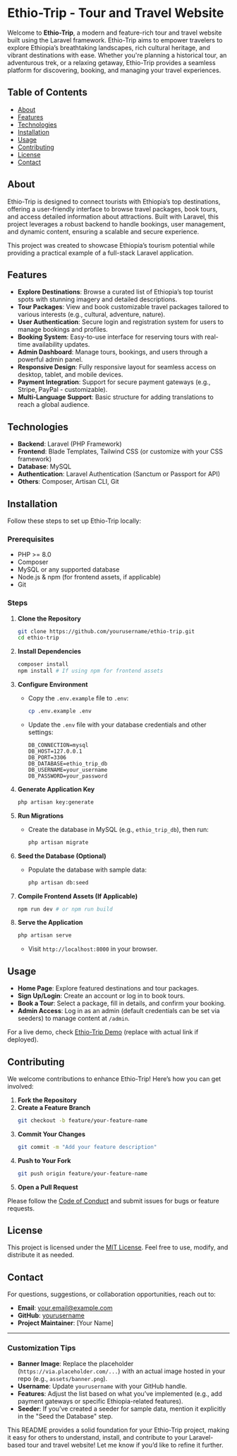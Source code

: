 

# Ethio-Trip - Tour and Travel Website


Welcome to **Ethio-Trip**, a modern and feature-rich tour and travel website built using the Laravel framework. Ethio-Trip aims to empower travelers to explore Ethiopia’s breathtaking landscapes, rich cultural heritage, and vibrant destinations with ease. Whether you're planning a historical tour, an adventurous trek, or a relaxing getaway, Ethio-Trip provides a seamless platform for discovering, booking, and managing your travel experiences.

## Table of Contents
- [About](#about)
- [Features](#features)
- [Technologies](#technologies)
- [Installation](#installation)
- [Usage](#usage)
- [Contributing](#contributing)
- [License](#license)
- [Contact](#contact)

## About
Ethio-Trip is designed to connect tourists with Ethiopia’s top destinations, offering a user-friendly interface to browse travel packages, book tours, and access detailed information about attractions. Built with Laravel, this project leverages a robust backend to handle bookings, user management, and dynamic content, ensuring a scalable and secure experience.

This project was created to showcase Ethiopia’s tourism potential while providing a practical example of a full-stack Laravel application.

## Features
- **Explore Destinations**: Browse a curated list of Ethiopia’s top tourist spots with stunning imagery and detailed descriptions.
- **Tour Packages**: View and book customizable travel packages tailored to various interests (e.g., cultural, adventure, nature).
- **User Authentication**: Secure login and registration system for users to manage bookings and profiles.
- **Booking System**: Easy-to-use interface for reserving tours with real-time availability updates.
- **Admin Dashboard**: Manage tours, bookings, and users through a powerful admin panel.
- **Responsive Design**: Fully responsive layout for seamless access on desktop, tablet, and mobile devices.
- **Payment Integration**: Support for secure payment gateways (e.g., Stripe, PayPal - customizable).
- **Multi-Language Support**: Basic structure for adding translations to reach a global audience.

## Technologies
- **Backend**: Laravel (PHP Framework)
- **Frontend**: Blade Templates, Tailwind CSS (or customize with your CSS framework)
- **Database**: MySQL
- **Authentication**: Laravel Authentication (Sanctum or Passport for API)
- **Others**: Composer, Artisan CLI, Git

## Installation

Follow these steps to set up Ethio-Trip locally:

### Prerequisites
- PHP >= 8.0
- Composer
- MySQL or any supported database
- Node.js & npm (for frontend assets, if applicable)
- Git

### Steps
1. **Clone the Repository**
   ```bash
   git clone https://github.com/yourusername/ethio-trip.git
   cd ethio-trip
   ```

2. **Install Dependencies**
   ```bash
   composer install
   npm install # If using npm for frontend assets
   ```

3. **Configure Environment**
   - Copy the `.env.example` file to `.env`:
     ```bash
     cp .env.example .env
     ```
   - Update the `.env` file with your database credentials and other settings:
     ```
     DB_CONNECTION=mysql
     DB_HOST=127.0.0.1
     DB_PORT=3306
     DB_DATABASE=ethio_trip_db
     DB_USERNAME=your_username
     DB_PASSWORD=your_password
     ```

4. **Generate Application Key**
   ```bash
   php artisan key:generate
   ```

5. **Run Migrations**
   - Create the database in MySQL (e.g., `ethio_trip_db`), then run:
     ```bash
     php artisan migrate
     ```

6. **Seed the Database (Optional)**
   - Populate the database with sample data:
     ```bash
     php artisan db:seed
     ```

7. **Compile Frontend Assets (If Applicable)**
   ```bash
   npm run dev # or npm run build
   ```

8. **Serve the Application**
   ```bash
   php artisan serve
   ```
   - Visit `http://localhost:8000` in your browser.

## Usage
- **Home Page**: Explore featured destinations and tour packages.
- **Sign Up/Login**: Create an account or log in to book tours.
- **Book a Tour**: Select a package, fill in details, and confirm your booking.
- **Admin Access**: Log in as an admin (default credentials can be set via seeders) to manage content at `/admin`.

For a live demo, check [Ethio-Trip Demo](#) (replace with actual link if deployed).

## Contributing
We welcome contributions to enhance Ethio-Trip! Here’s how you can get involved:

1. **Fork the Repository**
2. **Create a Feature Branch**
   ```bash
   git checkout -b feature/your-feature-name
   ```
3. **Commit Your Changes**
   ```bash
   git commit -m "Add your feature description"
   ```
4. **Push to Your Fork**
   ```bash
   git push origin feature/your-feature-name
   ```
5. **Open a Pull Request**

Please follow the [Code of Conduct](CODE_OF_CONDUCT.md) and submit issues for bugs or feature requests.

## License
This project is licensed under the [MIT License](LICENSE). Feel free to use, modify, and distribute it as needed.

## Contact
For questions, suggestions, or collaboration opportunities, reach out to:
- **Email**: your.email@example.com
- **GitHub**: [yourusername](https://github.com/yourusername)
- **Project Maintainer**: [Your Name]

---

### Customization Tips
- **Banner Image**: Replace the placeholder (`https://via.placeholder.com/...`) with an actual image hosted in your repo (e.g., `assets/banner.png`).
- **Username**: Update `yourusername` with your GitHub handle.
- **Features**: Adjust the list based on what you’ve implemented (e.g., add payment gateways or specific Ethiopia-related features).
- **Seeder**: If you’ve created a seeder for sample data, mention it explicitly in the "Seed the Database" step.

This README provides a solid foundation for your Ethio-Trip project, making it easy for others to understand, install, and contribute to your Laravel-based tour and travel website! Let me know if you’d like to refine it further.

